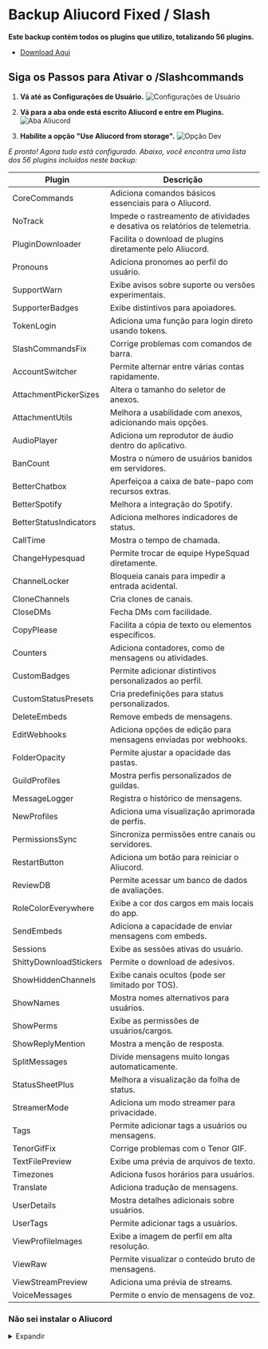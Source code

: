 # Backup Aliucord Fixed / Slash

**Este backup contém todos os plugins que utilizo, totalizando 56 plugins.**
- [Download Aqui](https://cdn.discordapp.com/attachments/1005673154355666996/1302389097368784956/config_aliucord.zip?ex=6727efde&is=67269e5e&hm=0c96cd7bec29a239eb1f85edf54f70db968281b4fc4c71cecefb9b93477e9d3a&)

## Siga os Passos para Ativar o /Slashcommands

1. **Vá até as Configurações de Usuário.**
   ![Configurações de Usuário](https://i.imgur.com/u8FTn6P.jpeg)

2. **Vá para a aba onde está escrito Aliucord e entre em Plugins.**
   ![Aba Aliucord](https://i.imgur.com/UXNMZwv.jpeg)

3. **Habilite a opção "Use Aliucord from storage".**
   ![Opção Dev](https://i.imgur.com/dcpmlcq.jpeg)

*E pronto! Agora tudo está configurado. Abaixo, você encontra uma lista dos 56 plugins incluídos neste backup:*

| Plugin                   | Descrição                                                                                     |
|--------------------------|-----------------------------------------------------------------------------------------------|
| CoreCommands             | Adiciona comandos básicos essenciais para o Aliucord.                                         |
| NoTrack                  | Impede o rastreamento de atividades e desativa os relatórios de telemetria.                   |
| PluginDownloader         | Facilita o download de plugins diretamente pelo Aliucord.                                     |
| Pronouns                 | Adiciona pronomes ao perfil do usuário.                                                       |
| SupportWarn              | Exibe avisos sobre suporte ou versões experimentais.                                          |
| SupporterBadges          | Exibe distintivos para apoiadores.                                                            |
| TokenLogin               | Adiciona uma função para login direto usando tokens.                                          |
| SlashCommandsFix         | Corrige problemas com comandos de barra.                                                      |
| AccountSwitcher          | Permite alternar entre várias contas rapidamente.                                             |
| AttachmentPickerSizes    | Altera o tamanho do seletor de anexos.                                                        |
| AttachmentUtils          | Melhora a usabilidade com anexos, adicionando mais opções.                                    |
| AudioPlayer              | Adiciona um reprodutor de áudio dentro do aplicativo.                                         |
| BanCount                 | Mostra o número de usuários banidos em servidores.                                            |
| BetterChatbox            | Aperfeiçoa a caixa de bate-papo com recursos extras.                                          |
| BetterSpotify            | Melhora a integração do Spotify.                                                              |
| BetterStatusIndicators   | Adiciona melhores indicadores de status.                                                      |
| CallTime                 | Mostra o tempo de chamada.                                                                    |
| ChangeHypesquad          | Permite trocar de equipe HypeSquad diretamente.                                               |
| ChannelLocker            | Bloqueia canais para impedir a entrada acidental.                                             |
| CloneChannels            | Cria clones de canais.                                                                        |
| CloseDMs                 | Fecha DMs com facilidade.                                                                     |
| CopyPlease               | Facilita a cópia de texto ou elementos específicos.                                           |
| Counters                 | Adiciona contadores, como de mensagens ou atividades.                                         |
| CustomBadges             | Permite adicionar distintivos personalizados ao perfil.                                       |
| CustomStatusPresets      | Cria predefinições para status personalizados.                                                |
| DeleteEmbeds             | Remove embeds de mensagens.                                                                   |
| EditWebhooks             | Adiciona opções de edição para mensagens enviadas por webhooks.                               |
| FolderOpacity            | Permite ajustar a opacidade das pastas.                                                       |
| GuildProfiles            | Mostra perfis personalizados de guildas.                                                      |
| MessageLogger            | Registra o histórico de mensagens.                                                            |
| NewProfiles              | Adiciona uma visualização aprimorada de perfis.                                               |
| PermissionsSync          | Sincroniza permissões entre canais ou servidores.                                             |
| RestartButton            | Adiciona um botão para reiniciar o Aliucord.                                                  |
| ReviewDB                 | Permite acessar um banco de dados de avaliações.                                              |
| RoleColorEverywhere      | Exibe a cor dos cargos em mais locais do app.                                                 |
| SendEmbeds               | Adiciona a capacidade de enviar mensagens com embeds.                                         |
| Sessions                 | Exibe as sessões ativas do usuário.                                                           |
| ShittyDownloadStickers   | Permite o download de adesivos.                                                               |
| ShowHiddenChannels       | Exibe canais ocultos (pode ser limitado por TOS).                                             |
| ShowNames                | Mostra nomes alternativos para usuários.                                                      |
| ShowPerms                | Exibe as permissões de usuários/cargos.                                                       |
| ShowReplyMention         | Mostra a menção de resposta.                                                                  |
| SplitMessages            | Divide mensagens muito longas automaticamente.                                                |
| StatusSheetPlus          | Melhora a visualização da folha de status.                                                    |
| StreamerMode             | Adiciona um modo streamer para privacidade.                                                   |
| Tags                     | Permite adicionar tags a usuários ou mensagens.                                               |
| TenorGifFix              | Corrige problemas com o Tenor GIF.                                                            |
| TextFilePreview          | Exibe uma prévia de arquivos de texto.                                                        |
| Timezones                | Adiciona fusos horários para usuários.                                                        |
| Translate                | Adiciona tradução de mensagens.                                                               |
| UserDetails              | Mostra detalhes adicionais sobre usuários.                                                    |
| UserTags                 | Permite adicionar tags a usuários.                                                            |
| ViewProfileImages        | Exibe a imagem de perfil em alta resolução.                                                   |
| ViewRaw                  | Permite visualizar o conteúdo bruto de mensagens.                                             |
| ViewStreamPreview        | Adiciona uma prévia de streams.                                                               |
| VoiceMessages            | Permite o envio de mensagens de voz.                                                          |

### Não sei instalar o Aliucord

<details>
<summary>Expandir</summary>

Clique na imagem abaixo para assistir ao tutorial no YouTube:

[![Prévia do vídeo](https://img.youtube.com/vi/ZEOGvps2J8k/0.jpg)](https://youtu.be/ZEOGvps2J8k?si=C6mADI79WzteGWgZ)

Ou clique no link: [Tutorial aqui](https://youtu.be/ZEOGvps2J8k?si=C6mADI79WzteGWgZ)

</details>
